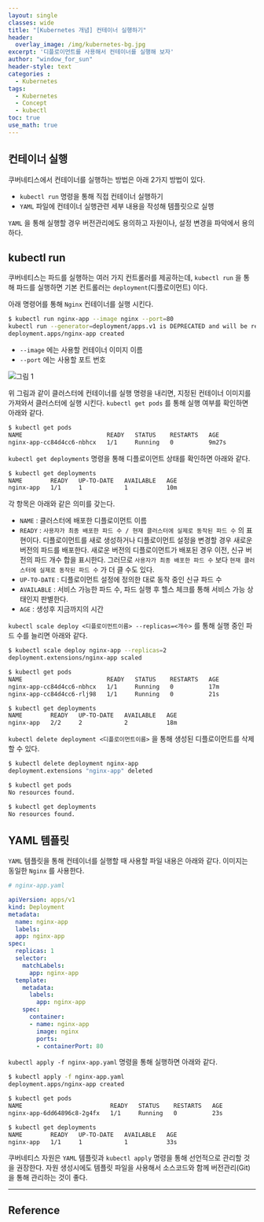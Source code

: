 ```yaml
--- 
layout: single
classes: wide
title: "[Kubernetes 개념] 컨테이너 실행하기"
header:
  overlay_image: /img/kubernetes-bg.jpg
excerpt: '디플로이먼트를 사용해서 컨테이너를 실행해 보자'
author: "window_for_sun"
header-style: text
categories :
  - Kubernetes
tags:
  - Kubernetes
  - Concept
  - kubectl
toc: true
use_math: true
---  
```


## 컨테이너 실행
쿠버네티스에서 컨테이너를 실행하는 방법은 아래 2가지 방법이 있다.
- `kubectl run` 명령을 통해 직접 컨테이너 실행하기
- `YAML` 파일에 컨테이너 실행관련 세부 내용을 작성해 템플릿으로 실행

`YAML` 을 통해 실행할 경우 버전관리에도 용의하고 자원이나, 설정 변경을 파악에서 용의하다.

## kubectl run
쿠버네티스는 파드를 실행하는 여러 가지 컨트롤러를 제공하는데, 
`kubectl run` 을 통해 파드를 실행하면 기본 컨트롤러는 `deployment`(디플로이먼트) 이다. 

아래 명령어를 통해 `Nginx` 컨테이너를 실행 시킨다. 

```bash
$ kubectl run nginx-app --image nginx --port=80
kubectl run --generator=deployment/apps.v1 is DEPRECATED and will be removed in a future version. Use kubectl run --generator=run-pod/v1 or kubectl create instead.
deployment.apps/nginx-app created
```  

- `--image` 에는 사용할 컨테이너 이미지 이름
- `--port` 에는 사용할 포트 번호

![그림 1]({{site.baseurl}}/img/kubernetes/concept_run_container_plant_1.png)

위 그림과 같이 클러스터에 컨테이너를 실행 명령을 내리면,
지정된 컨테이너 이미지를 가져와서 클러스터에 실행 시킨다. 
`kubectl get pods` 를 통해 실행 여부를 확인하면 아래와 같다.

```bash
$ kubectl get pods
NAME                        READY   STATUS    RESTARTS   AGE
nginx-app-cc84d4cc6-nbhcx   1/1     Running   0          9m27s
```  

`kubectl get deployments` 명령을 통해 디플로이먼트 상태를 확인하면 아래와 같다.

```bash
$ kubectl get deployments
NAME        READY   UP-TO-DATE   AVAILABLE   AGE
nginx-app   1/1     1            1           10m
```  

각 항목은 아래와 같은 의미를 갖는다. 
- `NAME` : 클러스터에 배포한 디플로이먼트 이름
- `READY` : `사용자가 최종 배포한 파드 수 / 현재 클러스터에 실제로 동작된 파드 수` 의 표현이다. 
디플로이먼트를 새로 생성하거나 디플로이먼트 설정을 변경할 경우 새로운 버전의 파드를 배포한다. 
새로운 버전의 디플로이먼트가 배포된 경우 이전, 신규 버전의 파드 개수 합을 표시한다. 
그러므로 `사용자가 최종 배포한 파드 수` 보다 `현재 클러스터에 실제로 동작된 파드 수` 가 더 클 수도 있다.
- `UP-TO-DATE` : 디플로이먼트 설정에 정의한 대로 동작 중인 신규 파드 수
- `AVAILABLE` : 서비스 가능한 파드 수, 파드 실행 후 헬스 체크를 통해 서비스 가능 상태인지 판별한다.
- `AGE` : 생성후 지금까지의 시간

`kubectl scale deploy <디플로이먼트이름> --replicas=<개수>` 를 통해 실행 중인 파드 수를 늘리면 아래와 같다.

```bash
$ kubectl scale deploy nginx-app --replicas=2
deployment.extensions/nginx-app scaled

$ kubectl get pods
NAME                        READY   STATUS    RESTARTS   AGE
nginx-app-cc84d4cc6-nbhcx   1/1     Running   0          17m
nginx-app-cc84d4cc6-rlj98   1/1     Running   0          21s

$ kubectl get deployments
NAME        READY   UP-TO-DATE   AVAILABLE   AGE
nginx-app   2/2     2            2           18m
```  

`kubectl delete deployment <디플로이먼트이름>` 을 통해 생성된 디플로이먼트를 삭제 할 수 있다. 

```bash
$ kubectl delete deployment nginx-app
deployment.extensions "nginx-app" deleted

$ kubectl get pods
No resources found.

$ kubectl get deployments
No resources found.
```  

## YAML 템플릿
`YAML` 템플릿을 통해 컨테이너를 실행할 때 사용할 파일 내용은 아래와 같다. 
이미지는 동일한 `Nginx` 를 사용한다. 

```yaml
# nginx-app.yaml

apiVersion: apps/v1
kind: Deployment
metadata:
  name: nginx-app
  labels:
  app: nginx-app
spec:
  replicas: 1
  selector:
	matchLabels:
      app: nginx-app
  template:
	metadata:
      labels:
	    app: nginx-app
	spec:
	  container:
	  - name: nginx-app
	    image: nginx
	    ports:
	    - containerPort: 80			
```  

`kubectl apply -f nginx-app.yaml` 명령을 통해 실행하면 아래와 같다.

```bash
$ kubectl apply -f nginx-app.yaml
deployment.apps/nginx-app created

$ kubectl get pods
NAME                         READY   STATUS    RESTARTS   AGE
nginx-app-6dd64896c8-2g4fx   1/1     Running   0          23s

$ kubectl get deployments
NAME        READY   UP-TO-DATE   AVAILABLE   AGE
nginx-app   1/1     1            1           33s
```  

쿠버네티스 자원은 `YAML` 템플릿과 `kubectl apply` 명령을 통해 선언적으로 관리할 것을 권장한다. 
자원 생성시에도 템플릿 파일을 사용해서 소스코드와 함께 버전관리(Git)을 통해 관리하는 것이 좋다.


---
## Reference
